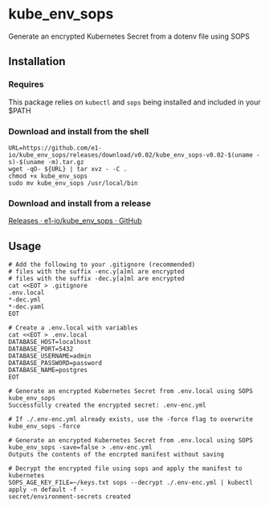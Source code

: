 # kube_env_sops

Generate an encrypted Kubernetes Secret from a dotenv file using SOPS

## Installation

### Requires 
This package relies on `kubectl` and `sops` being installed and included in your $PATH

### Download and install from the shell

```shell
URL=https://github.com/e1-io/kube_env_sops/releases/download/v0.02/kube_env_sops-v0.02-$(uname -s)-$(uname -m).tar.gz
wget -qO- ${URL} | tar xvz - -C .
chmod +x kube_env_sops
sudo mv kube_env_sops /usr/local/bin
```

### Download and install from a release

[Releases · e1-io/kube_env_sops · GitHub](https://github.com/e1-io/kube_env_sops/releases)


## Usage

```shell
# Add the following to your .gitignore (recommended)
# files with the suffix -enc.y[a]ml are encrypted
# files with the suffix -dec.y[a]ml are encrypted
cat <<EOT > .gitignore
.env.local
*-dec.yml
*-dec.yaml
EOT

# Create a .env.local with variables
cat <<EOT > .env.local
DATABASE_HOST=localhost
DATABASE_PORT=5432
DATABASE_USERNAME=admin
DATABASE_PASSWORD=password
DATABASE_NAME=postgres
EOT

# Generate an encrypted Kubernetes Secret from .env.local using SOPS
kube_env_sops
Successfully created the encrypted secret: .env-enc.yml

# If ./.env-enc.yml already exists, use the -force flag to overwrite
kube_env_sops -force

# Generate an encrypted Kubernetes Secret from .env.local using SOPS
kube_env_sops -save=false > .env-enc.yml
Outputs the contents of the encrpted manifest without saving

# Decrypt the encrypted file using sops and apply the manifest to kubernetes
SOPS_AGE_KEY_FILE=~/keys.txt sops --decrypt ./.env-enc.yml | kubectl apply -n default -f -
secret/environment-secrets created
```
